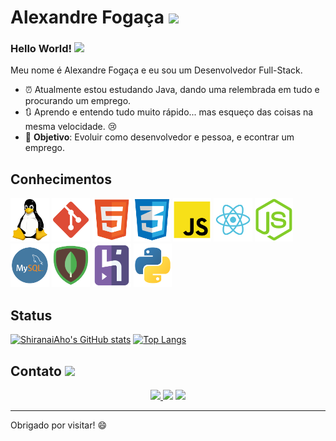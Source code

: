 # Alexandre Fogaça <img height="26" src="https://github.com/TheDudeThatCode/TheDudeThatCode/blob/master/Assets/Developer.gif"></img>

### Hello World! <img height="20" src="https://github.com/TheDudeThatCode/TheDudeThatCode/blob/master/Assets/Hi.gif"></img>
Meu nome é Alexandre Fogaça e eu sou um Desenvolvedor Full-Stack.
- ⏰ Atualmente estou estudando Java, dando uma relembrada em tudo e procurando um emprego.
- :arrows_clockwise: Aprendo e entendo tudo muito rápido... mas esqueço das coisas na mesma velocidade. :cry:
- :rocket: **Objetivo**: Evoluir como desenvolvedor e pessoa, e econtrar um emprego.

## Conhecimentos
<a href="https://pt.wikipedia.org/wiki/Unix"><img height="70" src="https://github.com/ShiranaiAho/ShiranaiAho/blob/main/Utils/Unix.png"></a>
<a href="https://pt.wikipedia.org/wiki/Git"><img height="70" src="https://github.com/ShiranaiAho/ShiranaiAho/blob/main/Utils/Git.png"></a>
<a href="https://pt.wikipedia.org/wiki/HTML5"><img height="70" src="https://github.com/ShiranaiAho/ShiranaiAho/blob/main/Utils/html5.png"></a>
<a href="https://pt.wikipedia.org/wiki/CSS3"><img height="70" src="https://github.com/ShiranaiAho/ShiranaiAho/blob/main/Utils/css3.png"></a>
<a href="https://pt.wikipedia.org/wiki/JavaScript"><img height="70" src="https://github.com/ShiranaiAho/ShiranaiAho/blob/main/Utils/Js.png"></a>
<a href="https://pt.wikipedia.org/wiki/React_(JavaScript)"><img height="70" src="https://github.com/ShiranaiAho/ShiranaiAho/blob/main/Utils/React.png"></a>
<a href="https://pt.wikipedia.org/wiki/Node.js"><img height="70" src="https://github.com/ShiranaiAho/ShiranaiAho/blob/main/Utils/Node.png"></a>
<a href="https://pt.wikipedia.org/wiki/MySQL"><img height="70" src="https://github.com/ShiranaiAho/ShiranaiAho/blob/main/Utils/MySql.png"></a>
<a href="https://pt.wikipedia.org/wiki/MongoDB"><img height="70" src="https://github.com/ShiranaiAho/ShiranaiAho/blob/main/Utils/MongoDB.png"></a>
<a href="https://en.wikipedia.org/wiki/Heroku"><img height="70" src="https://github.com/ShiranaiAho/ShiranaiAho/blob/main/Utils/Heroku.png"></a>
<a href="https://pt.wikipedia.org/wiki/Python"><img height="70" src="https://github.com/ShiranaiAho/ShiranaiAho/blob/main/Utils/Python.png"></a>

## Status
[![ShiranaiAho's GitHub stats](https://github-readme-stats.vercel.app/api?username=shiranaiaho&show_icons=true&theme=dracula&icon_color=fc8ba1)](https://github.com/shiranaiaho/github-readme-stats)
[![Top Langs](https://github-readme-stats.vercel.app/api/top-langs/?username=shiranaiaho&layout=compact&theme=dracula)](https://github.com/shiranaiaho/github-readme-stats)

## Contato <img height="20" src="https://github.com/TheDudeThatCode/TheDudeThatCode/blob/master/Assets/Handshake.gif"></img>
<p align="center">
  <a href="https://www.linkedin.com/in/alexandrefogaca/"><img height="25" src="https://img.shields.io/badge/LinkedIn-0077B5?style=for-the-badge&logo=linkedin&logoColor=white">    </img></a>
  <a href="https://api.whatsapp.com/send?phone=5511990184664&text=Olá!"><img height="25" src="https://img.shields.io/badge/WhatsApp-25D366?style=for-the-       badge&logo=whatsapp&logoColor=white"></img></a>
  <a href="mailto:alexandr.fogaca@gmail.com"><img height="25" src="https://img.shields.io/badge/Gmail-D14836?style=for-the-badge&logo=gmail&logoColor=white"></img></a>
</p>

--------------------------------------------------------------------------
Obrigado por visitar! 😄

<!--
**ShiranaiAho/ShiranaiAho** is a ✨ _special_ ✨ repository because its `README.md` (this file) appears on your GitHub profile.

Here are some ideas to get you started:

- 🔭 I’m currently working on ...
- 🌱 I’m currently learning ...
- 👯 I’m looking to collaborate on ...
- 🤔 I’m looking for help with ...
- 💬 Ask me about ...
- 📫 How to reach me: ...
- 😄 Pronouns: ...
- ⚡ Fun fact: ...
-->
